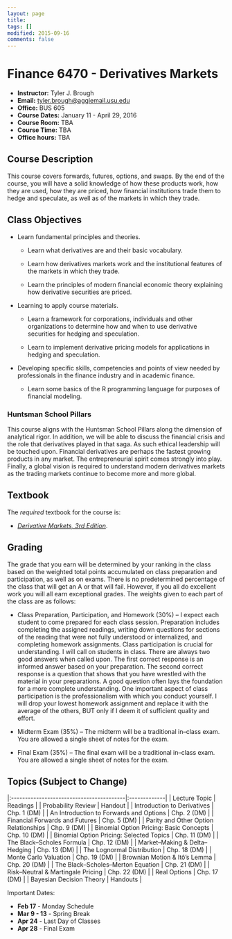 ```yaml
---
layout: page
title: 
tags: []
modified: 2015-09-16
comments: false
---
```


Finance 6470 - Derivatives Markets
====================
* **Instructor:** Tyler J. Brough
* **Email:** <tyler.brough@aggiemail.usu.edu>  
* **Office:** BUS 605
* **Course Dates:** January 11 - April 29, 2016 
* **Course Room:** TBA
* **Course Time:** TBA 
* **Office hours:** TBA 

## Course Description 

This course covers forwards, futures, options, and swaps. By the end of
the course, you will have a solid knowledge of how these products work,
how they are used, how they are priced, how financial institutions trade
them to hedge and speculate, as well as of the markets in which they
trade.

## Class Objectives 

* Learn fundamental principles and theories.
    -   Learn what derivatives are and their basic vocabulary.

    -   Learn how derivatives markets work and the institutional
        features of the markets in which they trade.

    -   Learn the principles of modern financial economic theory
        explaining how derivative securities are priced.

* Learning to apply course materials.
    -   Learn a framework for corporations, individuals and other
        organizations to determine how and when to use derivative
        securities for hedging and speculation.

    -   Learn to implement derivative pricing models for applications in
        hedging and speculation.

*  Developing specific skills, competencies and points of view needed by professionals in the finance industry and in academic finance.

    -   Learn some basics of the R programming language for purposes of
        financial modeling.

### Huntsman School Pillars 

This course aligns with the Huntsman School Pillars along the dimension
of analytical rigor. In addition, we will be able to discuss the
financial crisis and the role that derivatives played in that saga. As
such ethical leadership will be touched upon. Financial derivatives are
perhaps the fastest growing products in any market. The entrepreneurial
spirit comes strongly into play. Finally, a global vision is required to
understand modern derivatives markets as the trading markets continue to
become more and more global.

## Textbook

The *required* textbook for the course is:

* *[Derivative Markets, 3rd Edition](http://goo.gl/RRrDuv)*.

## Grading 

The grade that you earn will be determined by your ranking in the class
based on the weighted total points accumulated on class preparation and
participation, as well as on exams. There is no predetermined percentage
of the class that will get an A or that will fail. However, if you all
do excellent work you will all earn exceptional grades. The weights
given to each part of the class are as follows:

-   Class Preparation, Participation, and Homework (30%) – I expect
    each student to come prepared for each class session. Preparation
    includes completing the assigned readings, writing down questions
    for sections of the reading that were not fully understood or
    internalized, and completing homework assignments. Class
    participation is crucial for understanding. I will call on students
    in class. There are always two good answers when called upon. The
    first correct response is an informed answer based on your
    preparation. The second correct response is a question that shows
    that you have wrestled with the material in your preparations. A
    good question often lays the foundation for a more complete
    understanding. One important aspect of class participation is the
    professionalism with which you conduct yourself. I will drop your
    lowest homework assignment and replace it with the average of the
    others, BUT only if I deem it of sufficient quality and effort.

-   Midterm Exam (35%) – The midterm will be a traditional in–class
    exam. You are allowed a single sheet of notes for the exam.

-   Final Exam (35%) – The final exam will be a traditional in–class
    exam. You are allowed a single sheet of notes for the exam.

## Topics (Subject to Change) 


|:-----------------------------------------|:-------------|
| Lecture Topic                            | Readings     |
| Probability Review                       | Handout      |
| Introduction to Derivatives              | Chp. 1  (DM) |
| An Introduction to Forwards and Options  | Chp. 2  (DM) |
| Financial Forwards and Futures           | Chp. 5  (DM) |
| Parity and Other Option Relationships    | Chp. 9  (DM) |
| Binomial Option Pricing: Basic Concepts  | Chp. 10 (DM) |
| Binomial Option Pricing: Selected Topics | Chp. 11 (DM) |
| The Black–Scholes Formula                | Chp. 12 (DM) |
| Market–Making & Delta–Hedging            | Chp. 13 (DM) |
| The Lognormal Distribution               | Chp. 18 (DM) |
| Monte Carlo Valuation                    | Chp. 19 (DM) |
| Brownian Motion & Itô’s Lemma            | Chp. 20 (DM) |
| The Black–Scholes–Merton Equation        | Chp. 21 (DM) |
| Risk–Neutral & Martingale Pricing        | Chp. 22 (DM) |
| Real Options                             | Chp. 17 (DM) |
| Bayesian Decision Theory                 | Handouts     |


Important Dates:

* **Feb 17** - Monday Schedule
* **Mar 9 - 13** - Spring Break
* **Apr 24** - Last Day of Classes
* **Apr 28** - Final Exam
